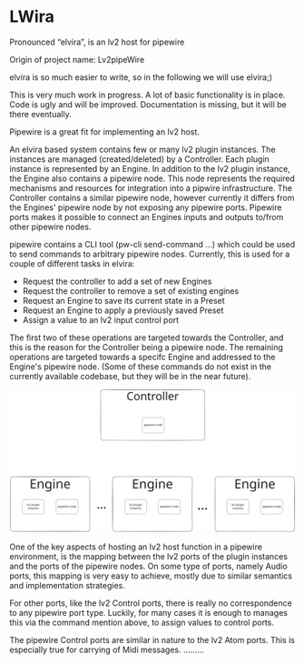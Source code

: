 # LWira
Pronounced “elvira”, is an lv2 host for pipewire

Origin of project name: Lv2pipeWire

elvira is so much easier to write, so in the following we will use elvira;)

This is very much work in progress. A lot of basic functionality is in place. Code is ugly and will be improved. Documentation is missing, but it will be there eventually.

Pipewire is a great fit for implementing an lv2 host.

An elvira based system contains few or many lv2 plugin instances. The instances are managed (created/deleted) by a Controller. Each plugin instance is represented by an Engine. In addition to the lv2 plugin instance, the Engine also contains a pipewire node. This node represents the required mechanisms and resources for integration into a pipwire infrastructure. The Controller contains a similar pipewire node, however currently it differs from the Engines' pipewire node by not exposing any pipewire ports. Pipewire ports makes it possible to connect an Engines inputs and outputs to/from other pipewire nodes. 

pipewire contains a CLI tool (pw-cli send-command ...) which could be used to send commands to arbitrary pipewire nodes. Currently, this is used for a couple of different tasks in elvira:
* Request the controller to add a set of new Engines
* Request the controller to remove a set of existing engines
* Request an Engine to save its current state in a Preset
* Request an Engine to apply a previously saved Preset
* Assign a value to an lv2 input control port

The first two of these operations are targeted towards the Controller, and this is the reason for the Controller being a pipewire node. The remaining operations are targeted towards a specifc Engine and addressed to the Engine's pipewire node. (Some of these commands do not exist in the currently available codebase, but they will be in the near future).

<img src="./docs/img/elvira.svg">

One of the key aspects of hosting an lv2 host function in a pipewire environment, is the mapping between the lv2 ports of the plugin instances and the ports of the pipewire nodes. On some type of ports, namely Audio ports, this mapping is very easy to achieve, mostly due to similar semantics and implementation strategies. 

For other ports, like the lv2 Control ports, there is really no correspondence to any pipewire port type. Luckily, for many cases it is enough to manages this via the command mention above, to assign values to control ports.

The pipewire Control ports are similar in nature to the lv2 Atom ports. This is especially true for carrying of Midi messages. .........
